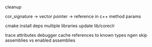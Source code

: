 cleanup

cor_signature -> vector
pointer -> reference in c++ method params

cmake install deps
multiple libraries
update lib/coreclr

trace attributes
debugger
cache references to known types
ngen
skip assemblies vs enabled assemblies
